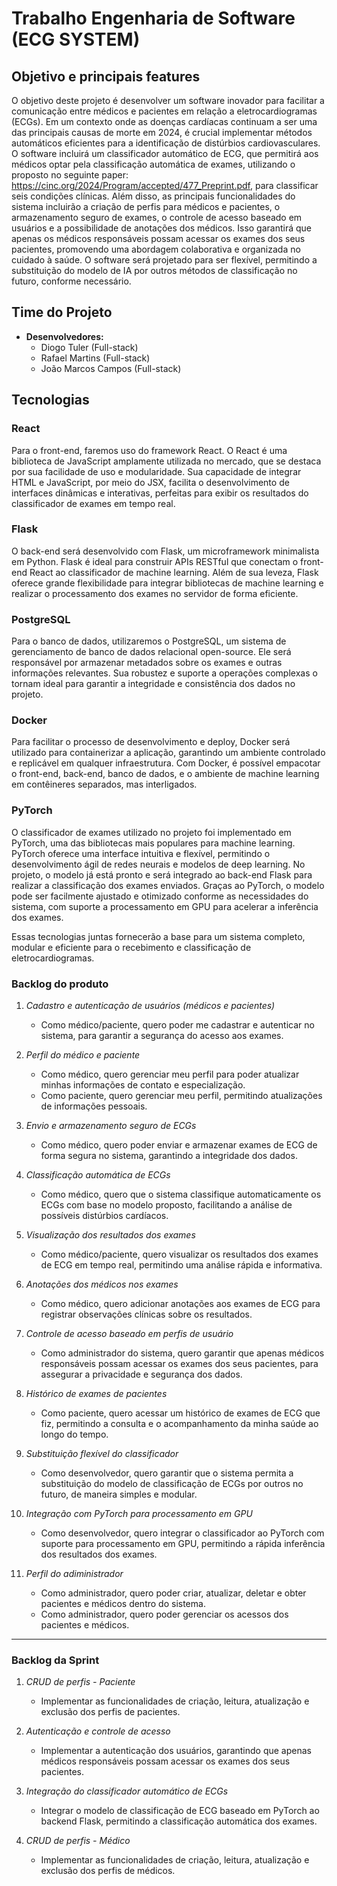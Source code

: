 # Trabalho Engenharia de Software (ECG SYSTEM)

## Objetivo e principais features
O objetivo deste projeto é desenvolver um software inovador para facilitar a comunicação entre médicos e pacientes em relação a eletrocardiogramas (ECGs). Em um contexto onde as doenças cardíacas continuam a ser uma das principais causas de morte em 2024, é crucial implementar métodos automáticos eficientes para a identificação de distúrbios cardiovasculares. O software incluirá um classificador automático de ECG, que permitirá aos médicos optar pela classificação automática de exames, utilizando o proposto no seguinte paper: https://cinc.org/2024/Program/accepted/477_Preprint.pdf, para classificar seis condições clínicas. Além disso, as principais funcionalidades do sistema incluirão a criação de perfis para médicos e pacientes, o armazenamento seguro de exames, o controle de acesso baseado em usuários e a possibilidade de anotações dos médicos. Isso garantirá que apenas os médicos responsáveis possam acessar os exames dos seus pacientes, promovendo uma abordagem colaborativa e organizada no cuidado à saúde. O software será projetado para ser flexível, permitindo a substituição do modelo de IA por outros métodos de classificação no futuro, conforme necessário.

## Time do Projeto
- **Desenvolvedores:** 
  - Diogo Tuler (Full-stack)
  - Rafael Martins (Full-stack)
  - João Marcos Campos (Full-stack)

## Tecnologias

### React
Para o front-end, faremos uso do framework React. O React é uma biblioteca de JavaScript amplamente utilizada no mercado, que se destaca por sua facilidade de uso e modularidade. Sua capacidade de integrar HTML e JavaScript, por meio do JSX, facilita o desenvolvimento de interfaces dinâmicas e interativas, perfeitas para exibir os resultados do classificador de exames em tempo real.

### Flask
O back-end será desenvolvido com Flask, um microframework minimalista em Python. Flask é ideal para construir APIs RESTful que conectam o front-end React ao classificador de machine learning. Além de sua leveza, Flask oferece grande flexibilidade para integrar bibliotecas de machine learning e realizar o processamento dos exames no servidor de forma eficiente.

### PostgreSQL
Para o banco de dados, utilizaremos o PostgreSQL, um sistema de gerenciamento de banco de dados relacional open-source. Ele será responsável por armazenar metadados sobre os exames e outras informações relevantes. Sua robustez e suporte a operações complexas o tornam ideal para garantir a integridade e consistência dos dados no projeto.

### Docker
Para facilitar o processo de desenvolvimento e deploy, Docker será utilizado para containerizar a aplicação, garantindo um ambiente controlado e replicável em qualquer infraestrutura. Com Docker, é possível empacotar o front-end, back-end, banco de dados, e o ambiente de machine learning em contêineres separados, mas interligados.

### PyTorch
O classificador de exames utilizado no projeto foi implementado em PyTorch, uma das bibliotecas mais populares para machine learning. PyTorch oferece uma interface intuitiva e flexível, permitindo o desenvolvimento ágil de redes neurais e modelos de deep learning. No projeto, o modelo já está pronto e será integrado ao back-end Flask para realizar a classificação dos exames enviados. Graças ao PyTorch, o modelo pode ser facilmente ajustado e otimizado conforme as necessidades do sistema, com suporte a processamento em GPU para acelerar a inferência dos exames.

Essas tecnologias juntas fornecerão a base para um sistema completo, modular e eficiente para o recebimento e classificação de eletrocardiogramas.

### Backlog do produto
1. *Cadastro e autenticação de usuários (médicos e pacientes)*  
   - Como médico/paciente, quero poder me cadastrar e autenticar no sistema, para garantir a segurança do acesso aos exames.

2. *Perfil do médico e paciente*  
   - Como médico, quero gerenciar meu perfil para poder atualizar minhas informações de contato e especialização.
   - Como paciente, quero gerenciar meu perfil, permitindo atualizações de informações pessoais.

3. *Envio e armazenamento seguro de ECGs*  
   - Como médico, quero poder enviar e armazenar exames de ECG de forma segura no sistema, garantindo a integridade dos dados.

4. *Classificação automática de ECGs*  
   - Como médico, quero que o sistema classifique automaticamente os ECGs com base no modelo proposto, facilitando a análise de possíveis distúrbios cardíacos.

5. *Visualização dos resultados dos exames*  
   - Como médico/paciente, quero visualizar os resultados dos exames de ECG em tempo real, permitindo uma análise rápida e informativa.

6. *Anotações dos médicos nos exames*  
   - Como médico, quero adicionar anotações aos exames de ECG para registrar observações clínicas sobre os resultados.

7. *Controle de acesso baseado em perfis de usuário*  
   - Como administrador do sistema, quero garantir que apenas médicos responsáveis possam acessar os exames dos seus pacientes, para assegurar a privacidade e segurança dos dados.

8. *Histórico de exames de pacientes*  
   - Como paciente, quero acessar um histórico de exames de ECG que fiz, permitindo a consulta e o acompanhamento da minha saúde ao longo do tempo.

9. *Substituição flexível do classificador*  
   - Como desenvolvedor, quero garantir que o sistema permita a substituição do modelo de classificação de ECGs por outros no futuro, de maneira simples e modular.

10. *Integração com PyTorch para processamento em GPU*  
    - Como desenvolvedor, quero integrar o classificador ao PyTorch com suporte para processamento em GPU, permitindo a rápida inferência dos resultados dos exames.
      
11. *Perfil do adiministrador*
    - Como administrador, quero poder criar, atualizar, deletar e obter pacientes e médicos dentro do sistema.
    - Como administrador, quero poder gerenciar os acessos dos pacientes e médicos.

---
### Backlog da Sprint

1. *CRUD de perfis - Paciente*  
   - Implementar as funcionalidades de criação, leitura, atualização e exclusão dos perfis de pacientes.

2. *Autenticação e controle de acesso*  
   - Implementar a autenticação dos usuários, garantindo que apenas médicos responsáveis possam acessar os exames dos seus pacientes.

3. *Integração do classificador automático de ECGs*
   - Integrar o modelo de classificação de ECG baseado em PyTorch ao backend Flask, permitindo a classificação automática dos exames.

4. *CRUD de perfis - Médico*  
   - Implementar as funcionalidades de criação, leitura, atualização e exclusão dos perfis de médicos.
